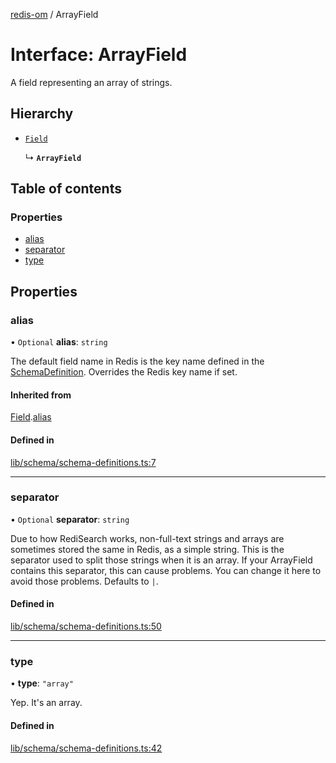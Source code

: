 [redis-om](../README.md) / ArrayField

# Interface: ArrayField

A field representing an array of strings.

## Hierarchy

- [`Field`](Field.md)

  ↳ **`ArrayField`**

## Table of contents

### Properties

- [alias](ArrayField.md#alias)
- [separator](ArrayField.md#separator)
- [type](ArrayField.md#type)

## Properties

### alias

• `Optional` **alias**: `string`

The default field name in Redis is the key name defined in the
[SchemaDefinition](../README.md#schemadefinition). Overrides the Redis key name if set.

#### Inherited from

[Field](Field.md).[alias](Field.md#alias)

#### Defined in

[lib/schema/schema-definitions.ts:7](https://github.com/redis/redis-om-node/blob/3233465/lib/schema/schema-definitions.ts#L7)

___

### separator

• `Optional` **separator**: `string`

Due to how RediSearch works, non-full-text strings and arrays are sometimes stored the same
in Redis, as a simple string. This is the separator used to split those strings when it is an
array. If your ArrayField contains this separator, this can cause problems. You can change it
here to avoid those problems. Defaults to `|`.

#### Defined in

[lib/schema/schema-definitions.ts:50](https://github.com/redis/redis-om-node/blob/3233465/lib/schema/schema-definitions.ts#L50)

___

### type

• **type**: ``"array"``

Yep. It's an array.

#### Defined in

[lib/schema/schema-definitions.ts:42](https://github.com/redis/redis-om-node/blob/3233465/lib/schema/schema-definitions.ts#L42)

